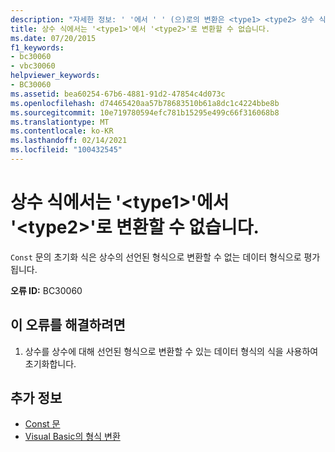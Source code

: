 ```yaml
---
description: "자세한 정보: ' '에서 ' ' (으)로의 변환은 <type1> <type2> 상수 식에서 발생할 수 없습니다."
title: 상수 식에서는 '<type1>'에서 '<type2>'로 변환할 수 없습니다.
ms.date: 07/20/2015
f1_keywords:
- bc30060
- vbc30060
helpviewer_keywords:
- BC30060
ms.assetid: bea60254-67b6-4881-91d2-47854c4d073c
ms.openlocfilehash: d74465420aa57b78683510b61a8dc1c4224bbe8b
ms.sourcegitcommit: 10e719780594efc781b15295e499c66f316068b8
ms.translationtype: MT
ms.contentlocale: ko-KR
ms.lasthandoff: 02/14/2021
ms.locfileid: "100432545"
---
```

# <a name="conversion-from-type1-to-type2-cannot-occur-in-a-constant-expression"></a>상수 식에서는 '\<type1>'에서 '\<type2>'로 변환할 수 없습니다.

`Const` 문의 초기화 식은 상수의 선언된 형식으로 변환할 수 없는 데이터 형식으로 평가됩니다.  
  
 **오류 ID:** BC30060  
  
## <a name="to-correct-this-error"></a>이 오류를 해결하려면  
  
1. 상수를 상수에 대해 선언된 형식으로 변환할 수 있는 데이터 형식의 식을 사용하여 초기화합니다.  
  
## <a name="see-also"></a>추가 정보

- [Const 문](../language-reference/statements/const-statement.md)
- [Visual Basic의 형식 변환](../programming-guide/language-features/data-types/type-conversions.md)
